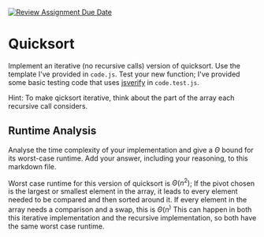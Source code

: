 [![Review Assignment Due Date](https://classroom.github.com/assets/deadline-readme-button-24ddc0f5d75046c5622901739e7c5dd533143b0c8e959d652212380cedb1ea36.svg)](https://classroom.github.com/a/ZLHpg3lN)
# Quicksort

Implement an iterative (no recursive calls) version of quicksort. Use the
template I've provided in `code.js`. Test your new function; I've provided some
basic testing code that uses [jsverify](https://jsverify.github.io/) in
`code.test.js`.

Hint: To make qicksort iterative, think about the part of the array each
recursive call considers.

## Runtime Analysis

Analyse the time complexity of your implementation and give a $\Theta$ bound for
its worst-case runtime. Add your answer, including your reasoning, to this
markdown file.

Worst case runtime for this version of quicksort is $\Theta(n^2)$;
If the pivot chosen is the largest or smallest element in the array, it leads to every element needed to be compared and then sorted around it. If every element in the array needs a comparison and a swap, this is $\Theta(n^)$ This can happen in both this iterative implementation and the recursive implementation, so both have the same worst case runtime. 
